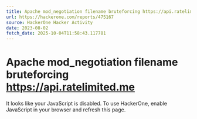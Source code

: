```yaml
---
title: Apache mod_negotiation filename bruteforcing https://api.ratelimited.me
url: https://hackerone.com/reports/475167
source: HackerOne Hacker Activity
date: 2023-08-02
fetch_date: 2025-10-04T11:58:43.117781
---
```


# Apache mod_negotiation filename bruteforcing https://api.ratelimited.me

It looks like your JavaScript is disabled. To use HackerOne, enable JavaScript in your browser and refresh this page.